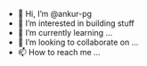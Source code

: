- 👋 Hi, I’m @ankur-pg
- 👀 I’m interested in building stuff
- 🌱 I’m currently learning ...
- 💞️ I’m looking to collaborate on ...
- 📫 How to reach me ...

<!---
ankur-pg/ankur-pg is a ✨ special ✨ repository because its `README.md` (this file) appears on your GitHub profile.
You can click the Preview link to take a look at your changes.
--->
